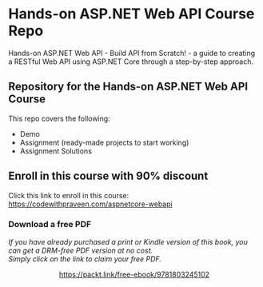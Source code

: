 # Hands-on ASP.NET Web API Course Repo
Hands-on ASP.NET Web API - Build API from Scratch! - a guide to creating a RESTful Web API using ASP.NET Core through a step-by-step approach.

## Repository for the Hands-on ASP.NET Web API Course
This repo covers the following:
* Demo
* Assignment (ready-made projects to start working)
* Assignment Solutions

## Enroll in this course with 90% discount
Click this link to enroll in this course:
https://codewithpraveen.com/aspnetcore-webapi
### Download a free PDF

 <i>If you have already purchased a print or Kindle version of this book, you can get a DRM-free PDF version at no cost.<br>Simply click on the link to claim your free PDF.</i>
<p align="center"> <a href="https://packt.link/free-ebook/9781803245102">https://packt.link/free-ebook/9781803245102 </a> </p>